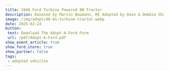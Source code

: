 ```yaml
---
title: 1948 Ford Turbine Powered 8N Tractor
description: Donated by Marvin Baumann, MI Adopted by Dave & Debbie Sharp, IN
image: /img/adopt/48-8n-turbine-tractor.webp
date: 2025-02-24
button: 
 text: Download The Adopt-A-Ford Form
 url: /pdf/Adopt-A-Ford.pdf
show_event_article: true
show_ford_store: true
show_partner: false
tags: 
 - adopted vehicles
---
```


